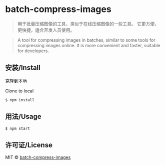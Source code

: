 # batch-compress-images

> 用于批量压缩图像的工具，类似于在线压缩图像的一些工具。 它更方便，更快捷，适合开发人员使用。

> A tool for compressing images in batches, similar to some tools for compressing images online. It is more convenient and faster, suitable for developers.


## 安装/Install
克隆到本地

Clone to local

```
$ npm install
```

## 用法/Usage

```
$ npm start
```

## 许可证/License

MIT © [batch-compress-images](https://github.com/globalwow888/batch-compress-images)
